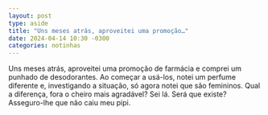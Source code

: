 ```yaml
---
layout: post
type: aside
title: "Uns meses atrás, aproveitei uma promoção…"
date: 2024-04-14 10:30 -0300
categories: notinhas
---
```

Uns meses atrás, aproveitei uma promoção de farmácia e comprei um punhado de desodorantes. Ao começar a usá-los, notei um perfume diferente e, investigando a situação, só agora notei que são femininos. Qual a diferença, fora o cheiro mais agradável? Sei lá. Será que existe? Asseguro-lhe que não caiu meu pipi.